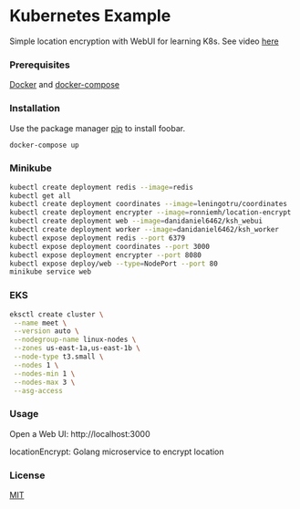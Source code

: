 # Kubernetes Example

Simple location encryption with WebUI for learning K8s.
See video [here](https://www.youtube.com/watch?v=4es6iAljEwE)

### Prerequisites

[Docker](https://docs.docker.com/get-docker/) and [docker-compose](https://docs.docker.com/compose/install/)

### Installation

Use the package manager [pip](https://pip.pypa.io/en/stable/) to install foobar.

```bash
docker-compose up
```

### Minikube 

```bash
kubectl create deployment redis --image=redis
kubectl get all
kubectl create deployment coordinates --image=leningotru/coordinates
kubectl create deployment encrypter --image=ronniemh/location-encrypt
kubectl create deployment web --image=danidaniel6462/ksh_webui
kubectl create deployment worker --image=danidaniel6462/ksh_worker
kubectl expose deployment redis --port 6379
kubectl expose deployment coordinates --port 3000
kubectl expose deployment encrypter --port 8080
kubectl expose deploy/web --type=NodePort --port 80
minikube service web
```
### EKS

```bash
eksctl create cluster \
 --name meet \
 --version auto \
 --nodegroup-name linux-nodes \
 --zones us-east-1a,us-east-1b \
 --node-type t3.small \
 --nodes 1 \
 --nodes-min 1 \
 --nodes-max 3 \
 --asg-access
```

### Usage

Open a Web UI: http://localhost:3000

locationEncrypt: Golang microservice to encrypt location


### License
[MIT](https://choosealicense.com/licenses/mit/)
